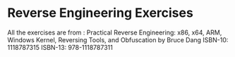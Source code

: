 # Reverse Engineering Exercises 
All the exercises are from : 
Practical Reverse Engineering: x86, x64, ARM, Windows Kernel, Reversing Tools, and Obfuscation by Bruce Dang 
ISBN-10: 1118787315
ISBN-13: 978-1118787311
